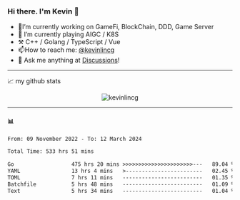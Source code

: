 ### Hi there. I'm Kevin 👋

- 🔭I’m currently working on GameFi, BlockChain, DDD, Game Server
- 🌱 I’m currently playing AIGC / K8S
-   :hammer_and_pick: C++ / Golang / TypeScript / Vue
- 📫How to reach me: [@kevinlincg](https://twitter.com/kevinlincg) 
-   :thought_balloon: Ask me anything at [Discussions](https://github.com/kevinlincg/kevinlincg/discussions/new)!

---

📈 my github stats

<p align="center"> <img src="https://github-readme-stats-ouuan.vercel.app/api?username=kevinlincg&theme=dark&show_icons=true&count_private=true" alt="kevinlincg" />

---

#### :bar_chart: 

<!--START_SECTION:waka-->

```txt
From: 09 November 2022 - To: 12 March 2024

Total Time: 533 hrs 51 mins

Go                  475 hrs 20 mins >>>>>>>>>>>>>>>>>>>>>>---   89.04 %
YAML                13 hrs 4 mins   >------------------------   02.45 %
TOML                7 hrs 11 mins   -------------------------   01.35 %
Batchfile           5 hrs 48 mins   -------------------------   01.09 %
Text                5 hrs 34 mins   -------------------------   01.04 %
```

<!--END_SECTION:waka-->
